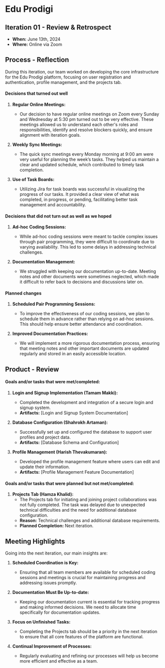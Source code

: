 # Edu Prodigi



## Iteration 01 - Review & Retrospect

 * **When:** June 13th, 2024
 * **Where:** Online via Zoom

## Process - Reflection

During this iteration, our team worked on developing the core infrastructure for the Edu Prodigi platform, focusing on user registration and authentication, profile management, and the projects tab.

#### Decisions that turned out well

1. **Regular Online Meetings:**
   - Our decision to have regular online meetings on Zoom every Sunday and Wednesday at 5:30 pm turned out to be very effective. These meetings allowed us to understand each other's roles and responsibilities, identify and resolve blockers quickly, and ensure alignment with iteration goals.

2. **Weekly Sync Meetings:**
   - The quick sync meetings every Monday morning at 9:00 am were very useful for planning the week’s tasks. They helped us maintain a clear and updated schedule, which contributed to timely task completion.

3. **Use of Task Boards:**
   - Utilizing Jira for task boards was successful in visualizing the progress of our tasks. It provided a clear view of what was completed, in progress, or pending, facilitating better task management and accountability.

#### Decisions that did not turn out as well as we hoped

1. **Ad-hoc Coding Sessions:**
   - While ad-hoc coding sessions were meant to tackle complex issues through pair programming, they were difficult to coordinate due to varying availability. This led to some delays in addressing technical challenges.

2. **Documentation Management:**
   - We struggled with keeping our documentation up-to-date. Meeting notes and other documents were sometimes neglected, which made it difficult to refer back to decisions and discussions later on.

#### Planned changes

1. **Scheduled Pair Programming Sessions:**
   - To improve the effectiveness of our coding sessions, we plan to schedule them in advance rather than relying on ad-hoc sessions. This should help ensure better attendance and coordination.

2. **Improved Documentation Practices:**
   - We will implement a more rigorous documentation process, ensuring that meeting notes and other important documents are updated regularly and stored in an easily accessible location.

## Product - Review

#### Goals and/or tasks that were met/completed:

1. **Login and Signup Implementation (Tamam Makki):**
   - Completed the development and integration of a secure login and signup system.
   - **Artifacts:** [Login and Signup System Documentation]

2. **Database Configuration (Shahrokh Artaman):**
   - Successfully set up and configured the database to support user profiles and project data.
   - **Artifacts:** [Database Schema and Configuration]

3. **Profile Management (Harish Thevakumaran):**
   - Developed the profile management feature where users can edit and update their information.
   - **Artifacts:** [Profile Management Feature Documentation]

#### Goals and/or tasks that were planned but not met/completed:

1. **Projects Tab (Hamza Khalid):**
   - The Projects tab for initiating and joining project collaborations was not fully completed. The task was delayed due to unexpected technical difficulties and the need for additional database configuration.
   - **Reason:** Technical challenges and additional database requirements.
   - **Planned Completion:** Next iteration.

## Meeting Highlights

Going into the next iteration, our main insights are:

1. **Scheduled Coordination is Key:**
   - Ensuring that all team members are available for scheduled coding sessions and meetings is crucial for maintaining progress and addressing issues promptly.

2. **Documentation Must Be Up-to-date:**
   - Keeping our documentation current is essential for tracking progress and making informed decisions. We need to allocate time specifically for documentation updates.

3. **Focus on Unfinished Tasks:**
   - Completing the Projects tab should be a priority in the next iteration to ensure that all core features of the platform are functional.

4. **Continual Improvement of Processes:**
   - Regularly evaluating and refining our processes will help us become more efficient and effective as a team.
